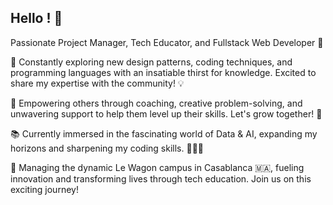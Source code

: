 ## Hello ! :wave:	

Passionate Project Manager, Tech Educator, and Fullstack Web Developer 🚀

🧠 Constantly exploring new design patterns, coding techniques, and programming languages with an insatiable thirst for knowledge. Excited to share my expertise with the community! 💡

💪 Empowering others through coaching, creative problem-solving, and unwavering support to help them level up their skills. Let's grow together! 🌱

📚 Currently immersed in the fascinating world of Data & AI, expanding my horizons and sharpening my coding skills. 👨‍💻📖

🏢 Managing the dynamic Le Wagon campus in Casablanca 🇲🇦, fueling innovation and transforming lives through tech education. Join us on this exciting journey!
